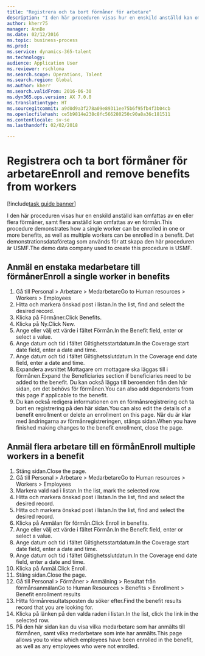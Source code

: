 ```yaml
--- 
title: "Registrera och ta bort förmåner för arbetare"
description: "I den här proceduren visas hur en enskild anställd kan omfattas av en eller flera förmåner, samt flera anställd kan omfattas av en förmån."
author: kherr75
manager: AnnBe
ms.date: 02/12/2016
ms.topic: business-process
ms.prod: 
ms.service: dynamics-365-talent
ms.technology: 
audience: Application User
ms.reviewer: rschloma
ms.search.scope: Operations, Talent
ms.search.region: Global
ms.author: kherr
ms.search.validFrom: 2016-06-30
ms.dyn365.ops.version: AX 7.0.0
ms.translationtype: HT
ms.sourcegitcommit: a9d0d9a3f278a09e89311ee75b6f95fb4f3b04cb
ms.openlocfilehash: ce5b9814e238c8fc566280250c90a8a36c181511
ms.contentlocale: sv-se
ms.lasthandoff: 02/02/2018

---
```

# <a name="enroll-and-remove-benefits-from-workers"></a><span data-ttu-id="5f837-103">Registrera och ta bort förmåner för arbetare</span><span class="sxs-lookup"><span data-stu-id="5f837-103">Enroll and remove benefits from workers</span></span>

[!include[task guide banner](../../includes/task-guide-banner.md)]

<span data-ttu-id="5f837-104">I den här proceduren visas hur en enskild anställd kan omfattas av en eller flera förmåner, samt flera anställd kan omfattas av en förmån.</span><span class="sxs-lookup"><span data-stu-id="5f837-104">This procedure demonstrates how a single worker can be enrolled in one or more benefits, as well as multiple workers can be enrolled in a benefit.</span></span> <span data-ttu-id="5f837-105">Det demonstrationsdataföretag som används för att skapa den här proceduren är USMF.</span><span class="sxs-lookup"><span data-stu-id="5f837-105">The demo data company used to create this procedure is USMF.</span></span>


## <a name="enroll-a-single-worker-in-benefits"></a><span data-ttu-id="5f837-106">Anmäl en enstaka medarbetare till förmåner</span><span class="sxs-lookup"><span data-stu-id="5f837-106">Enroll a single worker in benefits</span></span>
1. <span data-ttu-id="5f837-107">Gå till Personal > Arbetare > Medarbetare</span><span class="sxs-lookup"><span data-stu-id="5f837-107">Go to Human resources > Workers > Employees</span></span>
2. <span data-ttu-id="5f837-108">Hitta och markera önskad post i listan.</span><span class="sxs-lookup"><span data-stu-id="5f837-108">In the list, find and select the desired record.</span></span>
3. <span data-ttu-id="5f837-109">Klicka på Förmåner.</span><span class="sxs-lookup"><span data-stu-id="5f837-109">Click Benefits.</span></span>
4. <span data-ttu-id="5f837-110">Klicka på Ny.</span><span class="sxs-lookup"><span data-stu-id="5f837-110">Click New.</span></span>
5. <span data-ttu-id="5f837-111">Ange eller välj ett värde i fältet Förmån.</span><span class="sxs-lookup"><span data-stu-id="5f837-111">In the Benefit field, enter or select a value.</span></span>
6. <span data-ttu-id="5f837-112">Ange datum och tid i fältet Giltighetsstartdatum.</span><span class="sxs-lookup"><span data-stu-id="5f837-112">In the Coverage start date field, enter a date and time.</span></span>
7. <span data-ttu-id="5f837-113">Ange datum och tid i fältet Giltighetsslutdatum.</span><span class="sxs-lookup"><span data-stu-id="5f837-113">In the Coverage end date field, enter a date and time.</span></span>
8. <span data-ttu-id="5f837-114">Expandera avsnittet Mottagare om mottagare ska läggas till i förmånen.</span><span class="sxs-lookup"><span data-stu-id="5f837-114">Expand the Beneficiaries section if beneficiaries need to be added to the benefit.</span></span> <span data-ttu-id="5f837-115">Du kan också lägga till beroenden från den här sidan, om det behövs för förmånen.</span><span class="sxs-lookup"><span data-stu-id="5f837-115">You can also add dependents from this page if applicable to the benefit.</span></span>
9. <span data-ttu-id="5f837-116">Du kan också redigera informationen om en förmånsregistrering och ta bort en registrering på den här sidan.</span><span class="sxs-lookup"><span data-stu-id="5f837-116">You can also edit the details of a benefit enrollment or delete an enrollment on this page.</span></span> <span data-ttu-id="5f837-117">När du är klar med ändringarna av förmånregistreringen, stängs sidan.</span><span class="sxs-lookup"><span data-stu-id="5f837-117">When you have finished making changes to the benefit enrollment, close the page.</span></span>

## <a name="enroll-multiple-workers-in-a-benefit"></a><span data-ttu-id="5f837-118">Anmäl flera arbetare till en förmån</span><span class="sxs-lookup"><span data-stu-id="5f837-118">Enroll multiple workers in a benefit</span></span>
1. <span data-ttu-id="5f837-119">Stäng sidan.</span><span class="sxs-lookup"><span data-stu-id="5f837-119">Close the page.</span></span>
2. <span data-ttu-id="5f837-120">Gå till Personal > Arbetare > Medarbetare</span><span class="sxs-lookup"><span data-stu-id="5f837-120">Go to Human resources > Workers > Employees</span></span>
3. <span data-ttu-id="5f837-121">Markera vald rad i listan.</span><span class="sxs-lookup"><span data-stu-id="5f837-121">In the list, mark the selected row.</span></span>
4. <span data-ttu-id="5f837-122">Hitta och markera önskad post i listan.</span><span class="sxs-lookup"><span data-stu-id="5f837-122">In the list, find and select the desired record.</span></span>
5. <span data-ttu-id="5f837-123">Hitta och markera önskad post i listan.</span><span class="sxs-lookup"><span data-stu-id="5f837-123">In the list, find and select the desired record.</span></span>
6. <span data-ttu-id="5f837-124">Klicka på Anmälan för förmån.</span><span class="sxs-lookup"><span data-stu-id="5f837-124">Click Enroll in benefits.</span></span>
7. <span data-ttu-id="5f837-125">Ange eller välj ett värde i fältet Förmån.</span><span class="sxs-lookup"><span data-stu-id="5f837-125">In the Benefit field, enter or select a value.</span></span>
8. <span data-ttu-id="5f837-126">Ange datum och tid i fältet Giltighetsstartdatum.</span><span class="sxs-lookup"><span data-stu-id="5f837-126">In the Coverage start date field, enter a date and time.</span></span>
9. <span data-ttu-id="5f837-127">Ange datum och tid i fältet Giltighetsslutdatum.</span><span class="sxs-lookup"><span data-stu-id="5f837-127">In the Coverage end date field, enter a date and time.</span></span>
10. <span data-ttu-id="5f837-128">Klicka på Anmäl.</span><span class="sxs-lookup"><span data-stu-id="5f837-128">Click Enroll.</span></span>
11. <span data-ttu-id="5f837-129">Stäng sidan.</span><span class="sxs-lookup"><span data-stu-id="5f837-129">Close the page.</span></span>
12. <span data-ttu-id="5f837-130">Gå till Personal > Förmåner > Anmälning > Resultat från förmånsanmälan</span><span class="sxs-lookup"><span data-stu-id="5f837-130">Go to Human Resources > Benefits > Enrollment > Benefit enrollment results</span></span>
13. <span data-ttu-id="5f837-131">Hitta förmånresultatsposten du söker efter.</span><span class="sxs-lookup"><span data-stu-id="5f837-131">Find the benefit results record that you are looking for.</span></span>
14. <span data-ttu-id="5f837-132">Klicka på länken på den valda raden i listan.</span><span class="sxs-lookup"><span data-stu-id="5f837-132">In the list, click the link in the selected row.</span></span>
15. <span data-ttu-id="5f837-133">På den här sidan kan du visa vilka medarbetare som har anmälts till förmånen, samt vilka medarbetare som inte har anmälts.</span><span class="sxs-lookup"><span data-stu-id="5f837-133">This page allows you to view which employees have been enrolled in the benefit, as well as any employees who were not enrolled.</span></span>


